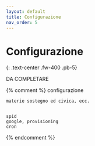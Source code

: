 ```yaml
---
layout: default
title: Configurazione
nav_order: 5
---
```


# Configurazione
{: .text-center .fw-400 .pb-5}

DA COMPLETARE

{% comment %}
    configurazione

    materie sostegno ed civica, ecc.


    spid
    google, provisioning
    cron
{% endcomment %}
